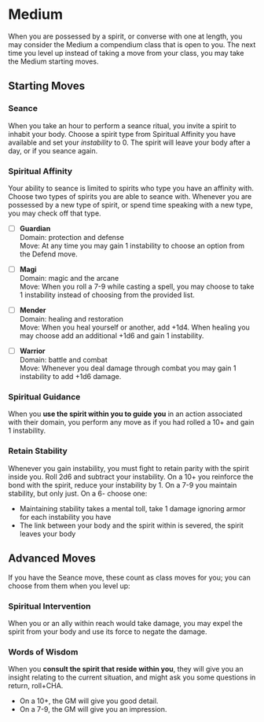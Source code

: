 # Medium
When you are possessed by a spirit, or converse with one at length, you may consider the Medium a compendium class that is open to you. The next time you level up instead of taking a move from your class, you may take the Medium starting moves.

## Starting Moves

### Seance
When you take an hour to perform a seance ritual, you invite a spirit to inhabit your body. Choose a spirit type from Spiritual Affinity you have available and set your *instability* to 0. The spirit will leave your body after a day, or if you seance again.

### Spiritual Affinity
Your ability to seance is limited to spirits who type you have an affinity with. Choose two types of spirits you are able to seance with. Whenever you are possessed by a new type of spirit, or spend time speaking with a new type, you may check off that type.

- [ ] **Guardian**  
Domain: protection and defense  
Move: At any time you may gain 1 instability to choose an option from the Defend move.

- [ ] **Magi**  
Domain: magic and the arcane  
Move: When you roll a 7-9 while casting a spell, you may choose to take 1 instability instead of choosing from the provided list.
 
- [ ] **Mender**  
Domain: healing and restoration  
Move: When you heal yourself or another, add +1d4. When healing you may choose add an additional +1d6 and gain 1 instability.

- [ ] **Warrior**  
Domain: battle and combat  
Move: Whenever you deal damage through combat you may gain 1 instability to add +1d6 damage.

### Spiritual Guidance
When you **use the spirit within you to guide you** in an action associated with their domain, you perform any move as if you had rolled a 10+ and gain 1 instability.

### Retain Stability
Whenever you gain instability, you must fight to retain parity with the spirit inside you. Roll 2d6 and subtract your instability. On a 10+ you reinforce the bond with the spirit, reduce your instability by 1. On a 7-9 you maintain stability, but only just. On a 6- choose one:

 - Maintaining stability takes a mental toll, take 1 damage ignoring armor for each instability you have
 - The link between your body and the spirit within is severed, the spirit leaves your body

## Advanced Moves
If you have the Seance move, these count as class moves for you; you can choose from them when you level up:

### Spiritual Intervention
When you or an ally within reach would take damage, you may expel the spirit from your body and use its force to negate the damage.

### Words of Wisdom
When you **consult the spirit that reside within you**, they will give you an insight relating to the current situation, and might ask you some questions in return, roll+CHA.

 - On a 10+, the GM will give you good detail.
 - On a 7-9, the GM will give you an impression.
